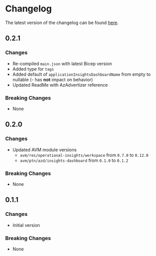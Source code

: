 # Changelog

The latest version of the changelog can be found [here](https://github.com/Azure/bicep-registry-modules/blob/main/avm/ptn/azd/monitoring/CHANGELOG.md).

## 0.2.1

### Changes

- Re-compiled `main.json` with latest Bicep version
- Added type for `tags`
- Added default of `applicationInsightsDashboardName` from empty to nullable (- has **not** impact on behavior)
- Updated ReadMe with AzAdvertizer reference

### Breaking Changes

- None

## 0.2.0

### Changes

- Updated AVM module versions
  - `avm/res/operational-insights/workspace` from `0.7.0` to `0.12.0`
  - `avm/ptn/azd/insights-dashboard` from `0.1.0` to `0.1.2`

### Breaking Changes

- None

## 0.1.1

### Changes

- Initial version

### Breaking Changes

- None
